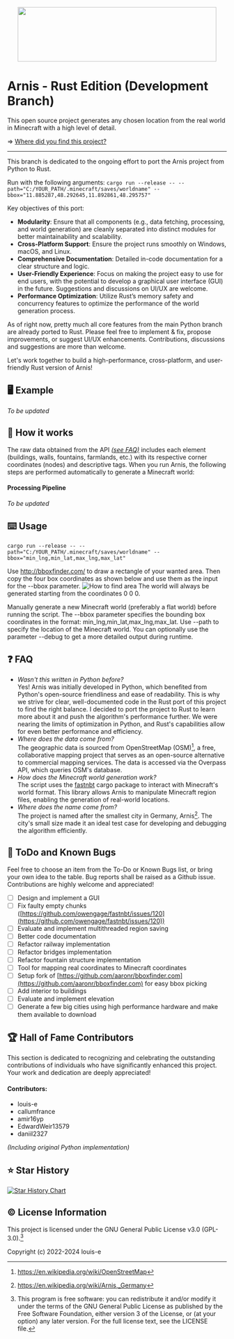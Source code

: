<p align="center">
  <img width="456" height="125" src="https://github.com/louis-e/arnis/blob/main/gitassets/logo.png?raw=true">
</p>

# Arnis - Rust Edition (Development Branch)
This open source project generates any chosen location from the real world in Minecraft with a high level of detail.

⇒ [Where did you find this project?](https://6okq6xh5jt4.typeform.com/to/rSjZaB41)

---

This branch is dedicated to the ongoing effort to port the Arnis project from Python to Rust.

Run with the following arguments: ```cargo run --release -- --path="C:/YOUR_PATH/.minecraft/saves/worldname" --bbox="11.885287,48.292645,11.892861,48.295757"```

Key objectives of this port:
- **Modularity**: Ensure that all components (e.g., data fetching, processing, and world generation) are cleanly separated into distinct modules for better maintainability and scalability.
- **Cross-Platform Support**: Ensure the project runs smoothly on Windows, macOS, and Linux.
- **Comprehensive Documentation**: Detailed in-code documentation for a clear structure and logic.
- **User-Friendly Experience**: Focus on making the project easy to use for end users, with the potential to develop a graphical user interface (GUI) in the future. Suggestions and discussions on UI/UX are welcome.
- **Performance Optimization**: Utilize Rust’s memory safety and concurrency features to optimize the performance of the world generation process.


As of right now, pretty much all core features from the main Python branch are already ported to Rust. Please feel free to implement & fix, propose improvements, or suggest UI/UX enhancements. Contributions, discussions and suggestions are more than welcome.

Let's work together to build a high-performance, cross-platform, and user-friendly Rust version of Arnis!
<br>

## :desktop_computer: Example
<!---![Minecraft World Demo](https://github.com/louis-e/arnis/blob/main/gitassets/demo-comp.png?raw=true)
![Minecraft World Demo Before After](https://github.com/louis-e/arnis/blob/main/gitassets/before-after.gif?raw=true)--->
*To be updated*

## :floppy_disk: How it works
<!---![CLI Generation](https://github.com/louis-e/arnis/blob/main/gitassets/cli-generation.gif?raw=true)--->

The raw data obtained from the API *[(see FAQ)](#question-faq)* includes each element (buildings, walls, fountains, farmlands, etc.) with its respective corner coordinates (nodes) and descriptive tags. When you run Arnis, the following steps are performed automatically to generate a Minecraft world:

#### Processing Pipeline
<!---1. Scraping Data from API: The script fetches geospatial data from the Overpass Turbo API.
2. Determine Coordinate Extremes: Identifies the highest and lowest latitude and longitude values from the dataset.
3. Standardize Coordinate Lengths: Ensures all coordinates are of uniform length and removes the decimal separator.
4. Normalize Data: Adjusts all coordinates to start from zero by subtracting the previously determined lowest values.
5. Parse Data: Transforms the raw data into a standardized structure.
6. Sort elements by priority: Enables a layering system with prioritized elements.
7. Optimize Array Size: Focuses on the outermost buildings to reduce array size.
8. Generate Minecraft World: Iterates through the array to create the Minecraft world, including 3D structures like forests, houses, and rivers.--->
*To be updated*

## :keyboard: Usage
```cargo run --release -- --path="C:/YOUR_PATH/.minecraft/saves/worldname" --bbox="min_lng,min_lat,max_lng,max_lat"```

Use http://bboxfinder.com/ to draw a rectangle of your wanted area. Then copy the four box coordinates as shown below and use them as the input for the --bbox parameter.
![How to find area](https://github.com/louis-e/arnis/blob/main/gitassets/bbox-finder.png?raw=true)
The world will always be generated starting from the coordinates 0 0 0.

Manually generate a new Minecraft world (preferably a flat world) before running the script.
The --bbox parameter specifies the bounding box coordinates in the format: min_lng,min_lat,max_lng,max_lat.
Use --path to specify the location of the Minecraft world.
You can optionally use the parameter --debug to get a more detailed output during runtime.

## :question: FAQ
- *Wasn't this written in Python before?*<br>
Yes! Arnis was initially developed in Python, which benefited from Python's open-source friendliness and ease of readability. This is why we strive for clear, well-documented code in the Rust port of this project to find the right balance. I decided to port the project to Rust to learn more about it and push the algorithm's performance further. We were nearing the limits of optimization in Python, and Rust's capabilities allow for even better performance and efficiency.
- *Where does the data come from?*<br>
The geographic data is sourced from OpenStreetMap (OSM)[^1], a free, collaborative mapping project that serves as an open-source alternative to commercial mapping services. The data is accessed via the Overpass API, which queries OSM's database.
- *How does the Minecraft world generation work?*<br>
The script uses the [fastnbt](https://github.com/owengage/fastnbt) cargo package to interact with Minecraft's world format. This library allows Arnis to manipulate Minecraft region files, enabling the generation of real-world locations.
- *Where does the name come from?*<br>
The project is named after the smallest city in Germany, Arnis[^2]. The city's small size made it an ideal test case for developing and debugging the algorithm efficiently.

## :memo: ToDo and Known Bugs
Feel free to choose an item from the To-Do or Known Bugs list, or bring your own idea to the table. Bug reports shall be raised as a Github issue. Contributions are highly welcome and appreciated!
- [ ] Design and implement a GUI
- [ ] Fix faulty empty chunks ([https://github.com/owengage/fastnbt/issues/120](https://github.com/owengage/fastnbt/issues/120))
- [ ] Evaluate and implement multithreaded region saving
- [ ] Better code documentation
- [ ] Refactor railway implementation
- [ ] Refactor bridges implementation
- [ ] Refactor fountain structure implementation
- [ ] Tool for mapping real coordinates to Minecraft coordinates
- [ ] Setup fork of [https://github.com/aaronr/bboxfinder.com](https://github.com/aaronr/bboxfinder.com) for easy bbox picking
- [ ] Add interior to buildings
- [ ] Evaluate and implement elevation
- [ ] Generate a few big cities using high performance hardware and make them available to download

## :trophy: Hall of Fame Contributors
This section is dedicated to recognizing and celebrating the outstanding contributions of individuals who have significantly enhanced this project. Your work and dedication are deeply appreciated!

#### Contributors:
- louis-e
- callumfrance
- amir16yp
- EdwardWeir13579
- daniil2327

*(Including original Python implementation)*

## :star: Star History

[![Star History Chart](https://api.star-history.com/svg?repos=louis-e/arnis&type=Date)](https://star-history.com/#louis-e/arnis&Date)

## :copyright: License Information
This project is licensed under the GNU General Public License v3.0 (GPL-3.0).[^3]

Copyright (c) 2022-2024 louis-e

[^1]: https://en.wikipedia.org/wiki/OpenStreetMap

[^2]: https://en.wikipedia.org/wiki/Arnis,_Germany

[^3]:
    This program is free software: you can redistribute it and/or modify it under the terms of the GNU General Public License as published by the Free Software Foundation, either version 3 of the License, or (at your option) any later version.
    For the full license text, see the LICENSE file.
